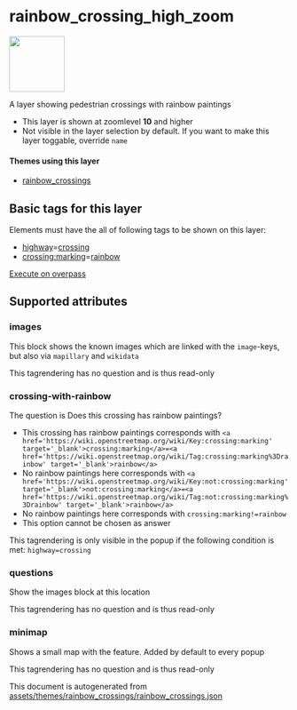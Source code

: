 

 rainbow_crossing_high_zoom 
============================



<img src='https://mapcomplete.osm.be/./assets/themes/rainbow_crossings/crossing.svg' height="100px"> 

A layer showing pedestrian crossings with rainbow paintings






  - This layer is shown at zoomlevel **10** and higher
  - Not visible in the layer selection by default. If you want to make this layer toggable, override `name`




#### Themes using this layer 





  - [rainbow_crossings](https://mapcomplete.osm.be/rainbow_crossings)




 Basic tags for this layer 
---------------------------



Elements must have the all of following tags to be shown on this layer:



  - <a href='https://wiki.openstreetmap.org/wiki/Key:highway' target='_blank'>highway</a>=<a href='https://wiki.openstreetmap.org/wiki/Tag:highway%3Dcrossing' target='_blank'>crossing</a>
  - <a href='https://wiki.openstreetmap.org/wiki/Key:crossing:marking' target='_blank'>crossing:marking</a>=<a href='https://wiki.openstreetmap.org/wiki/Tag:crossing:marking%3Drainbow' target='_blank'>rainbow</a>


[Execute on overpass](http://overpass-turbo.eu/?Q=%5Bout%3Ajson%5D%5Btimeout%3A90%5D%3B(%20%20%20%20nwr%5B%22crossing%3Amarking%22%3D%22rainbow%22%5D%5B%22highway%22%3D%22crossing%22%5D(%7B%7Bbbox%7D%7D)%3B%0A)%3Bout%20body%3B%3E%3Bout%20skel%20qt%3B)



 Supported attributes 
----------------------





### images 



This block shows the known images which are linked with the `image`-keys, but also via `mapillary` and `wikidata`

This tagrendering has no question and is thus read-only





### crossing-with-rainbow 



The question is  Does this crossing has rainbow paintings?





  - This crossing has rainbow paintings  corresponds with  `<a href='https://wiki.openstreetmap.org/wiki/Key:crossing:marking' target='_blank'>crossing:marking</a>=<a href='https://wiki.openstreetmap.org/wiki/Tag:crossing:marking%3Drainbow' target='_blank'>rainbow</a>`
  - No rainbow paintings here  corresponds with  `<a href='https://wiki.openstreetmap.org/wiki/Key:not:crossing:marking' target='_blank'>not:crossing:marking</a>=<a href='https://wiki.openstreetmap.org/wiki/Tag:not:crossing:marking%3Drainbow' target='_blank'>rainbow</a>`
  - No rainbow paintings here  corresponds with  `crossing:marking!=rainbow`
  - This option cannot be chosen as answer


This tagrendering is only visible in the popup if the following condition is met: `highway=crossing`



### questions 



Show the images block at this location

This tagrendering has no question and is thus read-only





### minimap 



Shows a small map with the feature. Added by default to every popup

This tagrendering has no question and is thus read-only

 

This document is autogenerated from [assets/themes/rainbow_crossings/rainbow_crossings.json](https://github.com/pietervdvn/MapComplete/blob/develop/assets/themes/rainbow_crossings/rainbow_crossings.json)